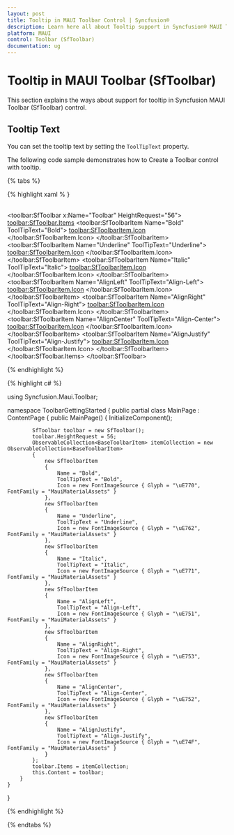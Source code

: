 ```yaml
---
layout: post
title: Tooltip in MAUI Toolbar Control | Syncfusion®
description: Learn here all about Tooltip support in Syncfusion® MAUI Toolbar (SfToolbar) and more.
platform: MAUI
control: Toolbar (SfToolbar)
documentation: ug
---
```


# Tooltip in MAUI Toolbar (SfToolbar)

This section explains the ways about support for tooltip in Syncfusion MAUI Toolbar (SfToolbar) control.

## Tooltip Text

You can set the tooltip text by setting the `ToolTipText` property.

The following code sample demonstrates how to Create a Toolbar control with tooltip.

{% tabs %}

{% highlight xaml % }

<?xml version="1.0" encoding="utf-8" ?>
<ContentPage xmlns="http://schemas.microsoft.com/dotnet/2021/maui"
             xmlns:x="http://schemas.microsoft.com/winfx/2009/xaml"
             xmlns:local="clr-namespace:ToolbarSample"
             xmlns:toolbar="clr-namespace:Syncfusion.Maui.Toolbar;assembly=Syncfusion.Maui.Toolbar"
             x:Class="ToolbarSample.MainPage">
    <StackLayout>        
        <toolbar:SfToolbar x:Name="Toolbar" HeightRequest="56">
            <toolbar:SfToolbar.Items>
                <toolbar:SfToolbarItem Name="Bold"
                                ToolTipText="Bold">
                    <toolbar:SfToolbarItem.Icon>
                        <FontImageSource Glyph="&#xE770;"
                            FontFamily="MauiMaterialAssets" />
                    </toolbar:SfToolbarItem.Icon>
                </toolbar:SfToolbarItem>
                <toolbar:SfToolbarItem Name="Underline"
                                ToolTipText="Underline">
                    <toolbar:SfToolbarItem.Icon>
                        <FontImageSource Glyph="&#xE762;"
                            FontFamily="MauiMaterialAssets" />
                    </toolbar:SfToolbarItem.Icon>
                </toolbar:SfToolbarItem>
                <toolbar:SfToolbarItem Name="Italic"
                                ToolTipText="Italic">
                    <toolbar:SfToolbarItem.Icon>
                        <FontImageSource Glyph="&#xE771;"
                            FontFamily="MauiMaterialAssets" />
                    </toolbar:SfToolbarItem.Icon>
                </toolbar:SfToolbarItem>
                <toolbar:SfToolbarItem Name="AlignLeft"
                                        ToolTipText="Align-Left">
                    <toolbar:SfToolbarItem.Icon>
                        <FontImageSource Glyph="&#xE751;"
                            FontFamily="MauiMaterialAssets" />
                    </toolbar:SfToolbarItem.Icon>
                </toolbar:SfToolbarItem>
                <toolbar:SfToolbarItem Name="AlignRight"
                                        ToolTipText="Align-Right">
                    <toolbar:SfToolbarItem.Icon>
                        <FontImageSource Glyph="&#xE753;"
                            FontFamily="MauiMaterialAssets" />
                    </toolbar:SfToolbarItem.Icon>
                </toolbar:SfToolbarItem>
                <toolbar:SfToolbarItem Name="AlignCenter"
                                        ToolTipText="Align-Center">
                    <toolbar:SfToolbarItem.Icon>
                        <FontImageSource Glyph="&#xE752;"
                            FontFamily="MauiMaterialAssets" />
                    </toolbar:SfToolbarItem.Icon>
                </toolbar:SfToolbarItem>
                <toolbar:SfToolbarItem Name="AlignJustify"
                                        ToolTipText="Align-Justify">
                    <toolbar:SfToolbarItem.Icon>
                        <FontImageSource Glyph="&#xE74F;"
                            FontFamily="MauiMaterialAssets" />
                    </toolbar:SfToolbarItem.Icon>
                </toolbar:SfToolbarItem>
            </toolbar:SfToolbar.Items>
        </toolbar:SfToolbar>
    </StackLayout>
</ContentPage>

{% endhighlight %}

{% highlight c# %}

using Syncfusion.Maui.Toolbar;

namespace ToolbarGettingStarted
{
    public partial class MainPage : ContentPage
    {
        public MainPage()
        {
            InitializeComponent();

            SfToolbar toolbar = new SfToolbar();
            toolbar.HeightRequest = 56;
            ObservableCollection<BaseToolbarItem> itemCollection = new ObservableCollection<BaseToolbarItem>
            {
                new SfToolbarItem
                {
                    Name = "Bold",
                    ToolTipText = "Bold",
                    Icon = new FontImageSource { Glyph = "\uE770", FontFamily = "MauiMaterialAssets" }
                },
                new SfToolbarItem
                {
                    Name = "Underline",
                    ToolTipText = "Underline",
                    Icon = new FontImageSource { Glyph = "\uE762", FontFamily = "MauiMaterialAssets" }
                },
                new SfToolbarItem
                {
                    Name = "Italic",
                    ToolTipText = "Italic",
                    Icon = new FontImageSource { Glyph = "\uE771", FontFamily = "MauiMaterialAssets" }
                },
                new SfToolbarItem
                {
                    Name = "AlignLeft",
                    ToolTipText = "Align-Left",
                    Icon = new FontImageSource { Glyph = "\uE751", FontFamily = "MauiMaterialAssets" }
                },
                new SfToolbarItem
                {
                    Name = "AlignRight",
                    ToolTipText = "Align-Right",
                    Icon = new FontImageSource { Glyph = "\uE753", FontFamily = "MauiMaterialAssets" }
                },
                new SfToolbarItem
                {
                    Name = "AlignCenter",
                    ToolTipText = "Align-Center",
                    Icon = new FontImageSource { Glyph = "\uE752", FontFamily = "MauiMaterialAssets" }
                },
                new SfToolbarItem
                {
                    Name = "AlignJustify",
                    ToolTipText = "Align-Justify",
                    Icon = new FontImageSource { Glyph = "\uE74F", FontFamily = "MauiMaterialAssets" }
                }
            };
            toolbar.Items = itemCollection;
            this.Content = toolbar;
        }
    }
}

{% endhighlight %}

{% endtabs %}